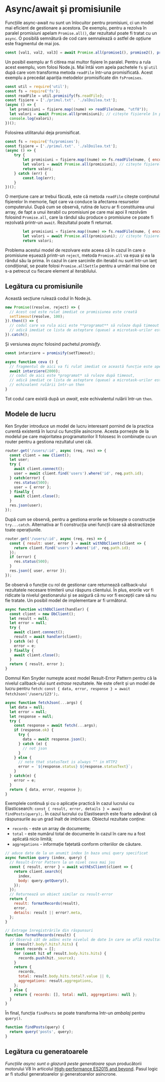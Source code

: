 # Async/await și promisiunile

Funcțiile async-await nu sunt un înlocuitor pentru promisiuni, ci un model mai eficient de gestionare a acestora. De exemplu, pentru a rezolva în paralel promisiuni apelam `Promise.all()`, dar rezultatul poate fi tratat cu un `async`. O posibilă semnătură de cod care semnalează o astfel de opțiune este fragmentul de mai jos.

```javascript
const [val1, val2, val3] = await Promise.all(promise1(), promise2(), promise3());
```

Un posibil exemplu ar fi citirea mai multor fișiere în paralel. Pentru a rula acest exemplu, vom folosi Node.js. Mai întâi vom apela pachetele `fs` și `util` după care vom transforma metoda `readFile` într-una promisificată. Acest exemplu a precedat apariția metodelor promisificate din `fsPromises`.

```javascript
const util = require('util');
const fs = require('fs');
const readFile = util.promisify(fs.readFile);
const fișiere = ['./primul.txt'. './alDoilea.txt'];
(async () => {
  let promisiuni = fișiere.map((nume) => readFile(nume, "utf8"));
  let valori = await Promise.all(promisiuni); // citește fișierele în paralel.
  console.log(valori);
})();
```

Folosirea utilitarului deja promisificat.

```javascript
const fs = require('fs/promises');
const fișiere = ['./primul.txt'. './alDoilea.txt'];
(async () => {
    try {
        let promisiuni = fișiere.map((nume) => fs.readFile(nume, { encoding: 'utf8' }));
        let valori = await Promise.all(promisiuni); // citește fișierele în paralel.
        return valori;
    } catch (err) {
        const.log(err);
    }
})();
```

O mențiune care ar trebui făcută, este că metoda `readFile` citește conținutul fișierelor în memorie, fapt care va conduce la afectarea resurselor computerului. După cum se observă, rutina de lucru ar fi constituirea unui array, de fapt a unui iterabil cu promisiuni pe care mai apoi îl rezolvăm folosind `Promise.all`, care la rândul său produce o promisiune ce poate fi rezolvată printr-un `await`. Rezultatul poate fi returnat.

```javascript
        let promisiuni = fișiere.map((nume) => fs.readFile(nume, { encoding: 'utf8' }));
        let valori = await Promise.all(promisiuni); // citește fișierele în paralel.
        return valori;
```

Problema acestui model de rezolvare este aceea că în cazul în care o promisiune eșuează printr-un `reject`, metoda `Promise.all` va eșua și ea la rândul său la prima. În cazul în care sarcinile din iterabil nu sunt într-un lanț condițional, se poate folosi `Promise.allSettle` pentru a urmări mai bine ce s-a petrecut cu fiecare element al iterabilului.

## Legătura cu promisiunile

Această secțiune rulează codul în Node.js.

```javascript
new Promise((resolve, reject) => {
  // Acest cod este rulat imediat ce promisiunea este creată
  setTimeout(resolve, 100);
}).then(() => {
  // codul care va rula aici este **programat** să ruleze după timeout
  // adică imediat ce lista de asteptare (queue) a microtask-urilor este epuizată
}).catch();
```

Și versiunea *async* folosind pachetul *promisify*.

```javascript
const intarziere = promisify(setTimeout);

async function ceva () {
  // fragmentul de aici va fi rulat imediat ce această funcție este apelată.
  await intarziere(2000);
  // codul de aici este *programat* să ruleze după timeout,
  // adică imediat ce lista de asteptare (queue) a microtask-urilor este epuizată
  // echivalent rulării într-un then
}
```

Tot codul care există după un *await*, este echivalentul rulării într-un `then`.

## Modele de lucru

Ken Snyder introduce un model de lucru interesant pornind de la practica curentă existentă în lucrul cu funcțiile asincrone. Acesta pornește de la modelul pe care majoritatea programatorilor îl folosesc în combinație cu un router pentru a gestiona rezultatul unei căi.

```javascript
router.get('/users/:id', async (req, res) => {
  const client = new Client();
  let user;
  try {
    await client.connect();
    user = await client.find('users').where('id', req.path.id);
  } catch(error) {
    res.status(500);
    user = { error };
  } finally {
    await client.close();
  }
  res.json(user);
});
```

După cum se observă, pentru a gestiona erorile se folosește o construcție `try...catch`. Alternativa ar fi construcția unei funcții care să abstractizeze toate operațiunile.

```javascript
router.get('/users/:id', async (req, res) => {
  const { result: user, error } = await withDbClient(client => {
    return client.find('users').where('id', req.path.id);
  });
  if (error) {
    res.status(500);
  }
  res.json({ user, error });
});
```

Se observă o funcție cu rol de gestionar care returnează callback-ului rezultatele necesare trimiterii unui răspuns clientului. În plus, erorile vor fi ridicate la nivelul gestionarului și se asigură că nu vor fi excepții care să nu fie tratate. Un posibil model de implementare ar fi următorul.

```javascript
async function withDbClient(handler) {
  const client = new DbClient();
  let result = null;
  let error = null;
  try {
    await client.connect();
    result = await handler(client);
  } catch (e) {
    error = e;
  } finally {
    await client.close();
  }
  return { result, error };
}
```

Domnul Ken Snyder numește acest model Result-Error Pattern pentru că la nivelul callback-ului sunt *extrase* rezultatele. Ne este oferit și un model de lucru pentru `fetch`: `const { data, error, response } = await fetchJson('/users/123');`.

```javascript
async function fetchJson(...args) {
  let data = null;
  let error = null;
  let response = null;
  try {
    const response = await fetch(...args);
    if (response.ok) {
      try {
        data = await response.json();
      } catch (e) {
        // not json
      }
    } else {
      // note that statusText is always "" in HTTP2
      error = `${response.status} ${response.statusText}`;
    }
  } catch(e) {
    error = e;
  }
  return { data, error, response };
}
```

Exemplele continuă și cu o aplicație practică în cazul lucrului cu Elasticsearch: `const { result, error, details } = await findPosts(query);`. În cazul lucrului cu Elastisearch este foarte adevărat că răspunsurile au un grad înalt de imbricare. Obiectul rezultate conține:

- `records` - este un array de documente;
- `total` - este numărul total de documente în cazul în care nu a fost aplicată nicio limită;
- `aggregations` - informație fațetată conform criteriilor de căutare.

```javascript
// aduce date de la un anumit index în baza unui query specificat
async function query (index, query) {
  // Result-Error Pattern la un nivel ceva mai jos
  const { result, error } = await withEsClient(client => {
    return client.search({
      index,
      body: query.getQuery(),
    });
  });
  // Returnează un obiect similar cu result-error
  return {
    result: formatRecords(result),
    error,
    details: result || error?.meta,
  };
}

// Extrage înregistrările din răspunsuri
function formatRecords(result) {
  // Observă cât de adânc este nivelul de date în care se află rezultatele
  if (result?.body?.hits?.hits) {
    const records = [];
    for (const hit of result.body.hits.hits) {
      records.push(hit._source);
    }
    return {
      records,
      total: result.body.hits.total?.value || 0,
      aggregations: result.aggregations,
    };
  } else {
    return { records: [], total: null, aggregations: null };
  }
}
```

În final, funcția `findPosts` se poate transforma într-un *ambalaj* pentru `query()`.

```javascript
function findPosts(query) {
  return query('posts', query);
}
```

## Legătura cu generatoarele

*Funcțiile async sunt o glazură peste generatoare* spun producătorii motorului V8 în articolul [High-performance ES2015 and beyond](https://v8.dev/blog/high-performance-es2015). Pasul logic ar fi studiul generatoarelor și generatoarelor asincrone.